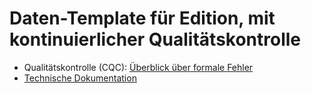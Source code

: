 # Daten-Template für Edition, mit kontinuierlicher Qualitätskontrolle #

- Qualitätskontrolle (CQC): [Überblick über formale Fehler](https://scdh.zivgitlabpages.uni-muenster.de/tei-processing/edition-data-template-cqc/)
- [Technische Dokumentation](resources/README.md)

